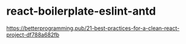 # react-boilerplate-eslint-antd

https://betterprogramming.pub/21-best-practices-for-a-clean-react-project-df788a682fb
